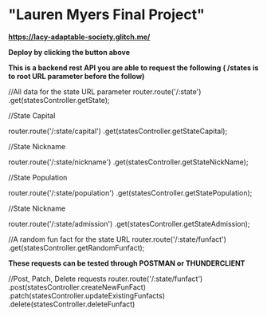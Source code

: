 # "Lauren Myers Final Project"

**https://lacy-adaptable-society.glitch.me/**

**Deploy by clicking the button above** 

**This is a backend rest API**
**you are able to request the following**
**( /states is to root URL parameter before the follow)**

//All data for the state URL parameter
router.route('/:state')
    .get(statesController.getState);


//State Capital

 router.route('/:state/capital')
    .get(statesController.getStateCapital);

//State Nickname

router.route('/:state/nickname')
.get(statesController.getStateNickName);

//State Population

router.route('/:state/population')
.get(statesController.getStatePopulation);

//State Nickname

router.route('/:state/admission')
.get(statesController.getStateAdmission);

//A random fun fact for the state URL
router.route('/:state/funfact')
    .get(statesController.getRandomFunfact);

 **These requests can be tested through POSTMAN or THUNDERCLIENT**

//Post, Patch, Delete requests
router.route('/:state/funfact')
    .post(statesController.createNewFunFact)
    .patch(statesController.updateExistingFunfacts)
    .delete(statesController.deleteFunfact)
